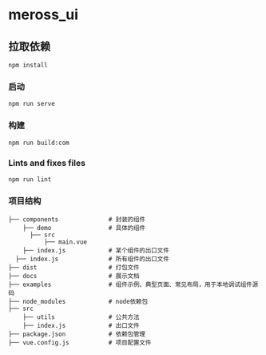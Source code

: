 # meross_ui

## 拉取依赖
```
npm install
```

### 启动
```
npm run serve
```

### 构建
```
npm run build:com
```

### Lints and fixes files
```
npm run lint
```

### 项目结构
```
├── components              # 封装的组件
    ├── demo                # 具体的组件
      ├── src
          ├── main.vue            
    ├── index.js            # 某个组件的出口文件
  ├── index.js              # 所有组件的出口文件
├── dist                    # 打包文件
├── docs                    # 展示文档
├── examples                # 组件示例、典型页面、常见布局，用于本地调试组件源码
├── node_modules            # node依赖包
├── src
    ├── utils               # 公共方法
    ├── index.js            # 出口文件
├── package.json            # 依赖包管理
├── vue.config.js           # 项目配置文件

```

